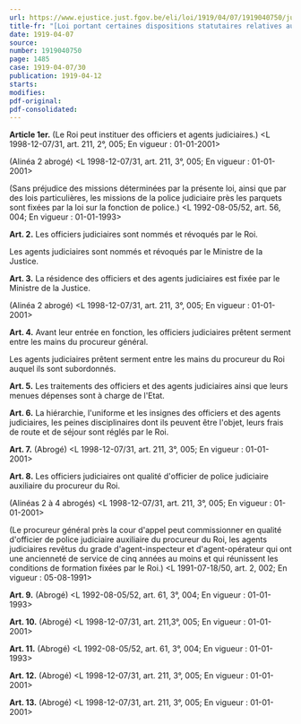 ```yaml
---
url: https://www.ejustice.just.fgov.be/eli/loi/1919/04/07/1919040750/justel
title-fr: "[Loi portant certaines dispositions statutaires relatives aux officiers et agents judiciaires près les parquets]. (L 1998-12-07/31, art. 211, 1°, 005; En vigueur : 01-01-2001) - (NOTE : Abrogée par L 2000-12-27/32, art. 14, En vigueur : 01-04-2001, cette loi est toutefois maintenue en vigueur pour déterminer les lois et règlements qui restent applicables aux membres du personnel du cadre opérationnel des services de police qui ont décidé de rester soumis aux lois et règlements qui s'appliquaient aux officiers judiciaires et aux agents judiciaires près les parquets en vertu de la loi du 7 décembre 1998 organisant un service de police intégré, structuré à deux niveaux.) - (NOTE : Consultation des versions antérieures à partir du 01-01-1990 et mis à jour au 06-01-2001)"
date: 1919-04-07
source:
number: 1919040750
page: 1485
case: 1919-04-07/30
publication: 1919-04-12
starts:
modifies:
pdf-original:
pdf-consolidated:
---
```


**Article 1er.** <Voir NOTE sous TITRE>(Le Roi peut instituer des officiers et agents judiciaires.) <L 1998-12-07/31, art. 211, 2°, 005;  En vigueur :  01-01-2001>

(Alinéa 2 abrogé) <L 1998-12-07/31, art. 211, 3°, 005;  En vigueur :  01-01-2001>

(Sans préjudice des missions déterminées par la présente loi, ainsi que par des lois particulières, les missions de la police judiciaire près les parquets sont fixées par la loi sur la fonction de police.) <L 1992-08-05/52, art. 56, 004;  En vigueur :  01-01-1993>

**Art. 2.** <Voir NOTE sous TITRE> Les officiers judiciaires sont nommés et révoqués par le Roi.

Les agents judiciaires sont nommés et révoqués par le Ministre de la Justice.

**Art. 3.** <Voir NOTE sous TITRE> La résidence des officiers et des agents judiciaires est fixée par le Ministre de la Justice.

(Alinéa 2 abrogé) <L 1998-12-07/31, art. 211, 3°, 005;  En vigueur :  01-01-2001>

**Art. 4.** <Voir NOTE sous TITRE> Avant leur entrée en fonction, les officiers judiciaires prêtent serment entre les mains du procureur général.

Les agents judiciaires prêtent serment entre les mains du procureur du Roi auquel ils sont subordonnés.

**Art. 5.** <Voir NOTE sous TITRE> Les traitements des officiers et des agents judiciaires ainsi que leurs menues dépenses sont à charge de l'Etat.

**Art. 6.** <Voir NOTE sous TITRE> La hiérarchie, l'uniforme et les insignes des officiers et des agents judiciaires, les peines disciplinaires dont ils peuvent être l'objet, leurs frais de route et de séjour sont réglés par le Roi.

**Art. 7.** (Abrogé) <L 1998-12-07/31, art. 211, 3°, 005;  En vigueur :  01-01-2001>

**Art. 8.** <Voir NOTE sous TITRE> Les officiers judiciaires ont qualité d'officier de police judiciaire auxiliaire du procureur du Roi.

(Alinéas 2 à 4 abrogés) <L 1998-12-07/31, art. 211, 3°, 005;  En vigueur :  01-01-2001>

(Le procureur général près la cour d'appel peut commissionner en qualité d'officier de police judiciaire auxiliaire du procureur du Roi, les agents judiciaires revêtus du grade d'agent-inspecteur et d'agent-opérateur qui ont une ancienneté de service de cinq années au moins et qui réunissent les conditions de formation fixées par le Roi.) <L 1991-07-18/50, art. 2, 002;  En vigueur :  05-08-1991>

**Art. 9.** (Abrogé) <L 1992-08-05/52, art. 61, 3°, 004;  En vigueur :  01-01-1993>

**Art. 10.** (Abrogé) <L 1998-12-07/31, art. 211,3°, 005;  En vigueur :  01-01-2001>

**Art. 11.** (Abrogé) <L 1992-08-05/52, art. 61, 3°, 004;  En vigueur :  01-01-1993>

**Art. 12.** (Abrogé) <L 1998-12-07/31, art. 211, 3°, 005;  En vigueur :  01-01-2001>

**Art. 13.** (Abrogé) <L 1998-12-07/31, art. 211, 3°, 005;  En vigueur :  01-01-2001>
